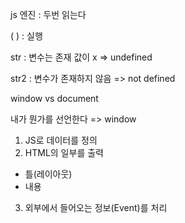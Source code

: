 js 엔진
: 두번 읽는다


( ) 
: 실행

str 
: 변수는 존재 값이 x => undefined 

str2
: 변수가 존재하지 않음 => not defined

window vs document

내가 뭔가를 선언한다 => window

1. JS로 데이터를 정의
2. HTML의 일부를 출력
- 틀(레이아웃)
- 내용
3. 외부에서 들어오는 정보(Event)를 처리



